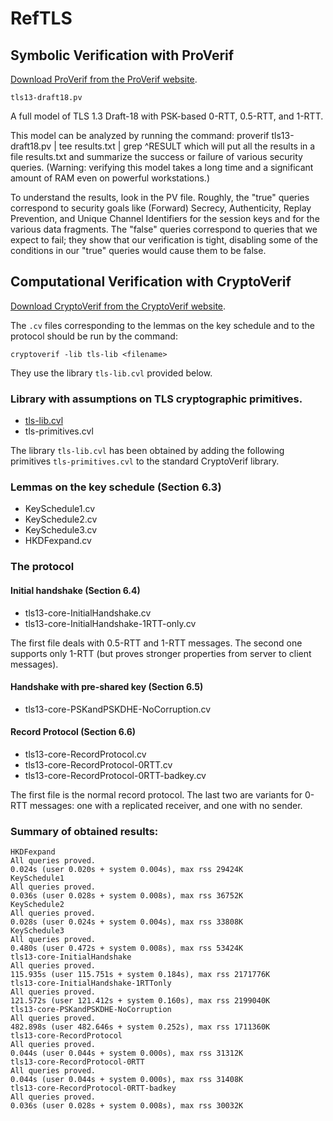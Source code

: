 # RefTLS

## Symbolic Verification with ProVerif

[Download ProVerif from the ProVerif website](http://proverif.inria.fr).

    tls13-draft18.pv

A full model of TLS 1.3 Draft-18 with PSK-based 0-RTT, 0.5-RTT, and 1-RTT.

This model can be analyzed by running the command:
    proverif tls13-draft18.pv | tee results.txt | grep ^RESULT
which will put all the results in a file results.txt and summarize the success or failure of various security queries.
(Warning: verifying this model takes a long time and a significant amount of RAM even on powerful workstations.)

To understand the results, look in the PV file.
Roughly, the "true" queries correspond to security goals like (Forward) Secrecy, Authenticity, Replay Prevention, and Unique Channel Identifiers for the session keys and for the various data fragments.  The "false" queries correspond to queries that we expect to fail;
they show that our verification is tight, disabling some of the conditions in our "true" queries would cause them to be false.


## Computational Verification with CryptoVerif

[Download CryptoVerif from the CryptoVerif website](http://cryptoverif.inria.fr).

The `.cv` files corresponding to the lemmas on the key schedule and to the protocol should be run by the command:

    cryptoverif -lib tls-lib <filename>

They use the library `tls-lib.cvl` provided below.

### Library with assumptions on TLS cryptographic primitives.

* [tls-lib.cvl](cv/tls-lib.cvl)
* tls-primitives.cvl

The library `tls-lib.cvl` has been obtained by adding the following primitives `tls-primitives.cvl` to the standard CryptoVerif library.

### Lemmas on the key schedule (Section 6.3)

* KeySchedule1.cv
* KeySchedule2.cv
* KeySchedule3.cv
* HKDFexpand.cv

### The protocol

#### Initial handshake (Section 6.4)

* tls13-core-InitialHandshake.cv
* tls13-core-InitialHandshake-1RTT-only.cv

The first file deals with 0.5-RTT and 1-RTT messages. The second one supports only 1-RTT (but proves stronger properties from server to client messages).

#### Handshake with pre-shared key (Section 6.5)

* tls13-core-PSKandPSKDHE-NoCorruption.cv

#### Record Protocol (Section 6.6)

* tls13-core-RecordProtocol.cv
* tls13-core-RecordProtocol-0RTT.cv
* tls13-core-RecordProtocol-0RTT-badkey.cv

The first file is the normal record protocol. The last two are variants for 0-RTT messages: one with a replicated receiver, and one with no sender.
	
### Summary of obtained results:

    HKDFexpand
    All queries proved.
    0.024s (user 0.020s + system 0.004s), max rss 29424K
    KeySchedule1
    All queries proved.
    0.036s (user 0.028s + system 0.008s), max rss 36752K
    KeySchedule2
    All queries proved.
    0.028s (user 0.024s + system 0.004s), max rss 33808K
    KeySchedule3
    All queries proved.
    0.480s (user 0.472s + system 0.008s), max rss 53424K
    tls13-core-InitialHandshake
    All queries proved.
    115.935s (user 115.751s + system 0.184s), max rss 2171776K
    tls13-core-InitialHandshake-1RTTonly
    All queries proved.
    121.572s (user 121.412s + system 0.160s), max rss 2199040K
    tls13-core-PSKandPSKDHE-NoCorruption
    All queries proved.
    482.898s (user 482.646s + system 0.252s), max rss 1711360K
    tls13-core-RecordProtocol
    All queries proved.
    0.044s (user 0.044s + system 0.000s), max rss 31312K
    tls13-core-RecordProtocol-0RTT
    All queries proved.
    0.044s (user 0.044s + system 0.000s), max rss 31408K
    tls13-core-RecordProtocol-0RTT-badkey
    All queries proved.
    0.036s (user 0.028s + system 0.008s), max rss 30032K
